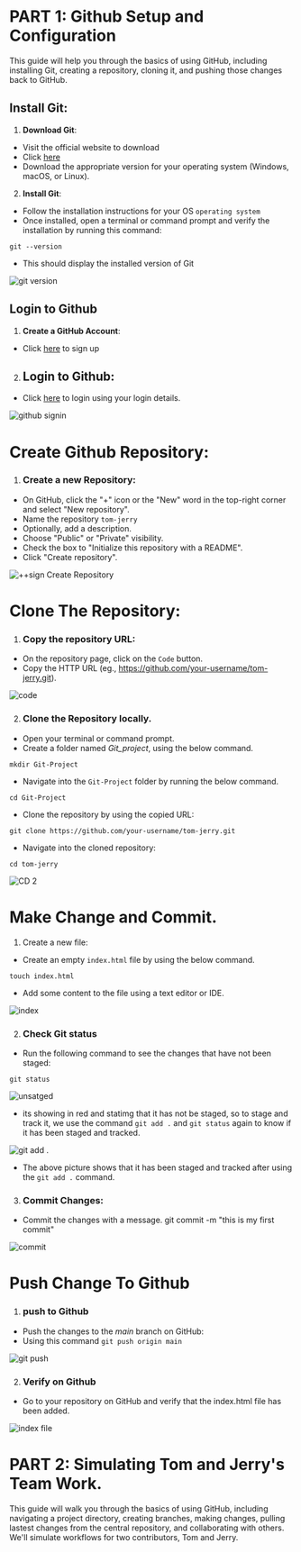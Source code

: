 # PART 1: Github Setup and Configuration
This guide will help you through the basics of using GitHub, including installing Git, creating a repository, cloning it, and pushing those changes back to GitHub.

## Install Git:
1. **Download Git**:
- Visit the official website to download
- Click [here](https://git-scm.com/.)
- Download the appropriate version for your operating system (Windows, macOS, or Linux).

2. **Install Git**:
- Follow the installation instructions for your OS `operating system`
- Once installed, open a terminal or command prompt and verify the installation by running this command: 

`git --version`
- This should display the installed version of Git

![git version](./Img/git%20version.png)

## Login to Github
1. **Create a GitHub Account**:
- Click [here](https://github.com/.) to sign up

2. ## Login to Github:
- Click [here](https://github.com/login) to login using your login details.

![github signin](./Img/github%20signin.png)


# Create Github Repository:
1. ### **Create a new Repository**:
- On GitHub, click the "+" icon or the "New" word in the top-right corner and select "New repository".
- Name the repository `tom-jerry`
- Optionally, add a description.
- Choose "Public" or "Private" visibility.
- Check the box to "Initialize this repository with a README".
- Click "Create repository".

![++sign](./Img/++%20sign.png)
Create Repository

# Clone The Repository:
1. ### Copy the repository URL:

- On the repository page, click on the `Code` button.
- Copy the HTTP URL (eg., https://github.com/your-username/tom-jerry.git). 

![code](./Img/Code.png)

2. ### Clone the Repository locally.
- Open your terminal or command prompt.
- Create a folder named *Git_project*, using the below command.

`mkdir Git-Project`

- Navigate into the `Git-Project` folder by running the below command.

`cd Git-Project`

- Clone the repository by using the copied URL:

`git clone https://github.com/your-username/tom-jerry.git`

- Navigate into the cloned repository:

`cd tom-jerry`

![CD 2](./Img/CD%202.png)

# Make Change and Commit.
1. Create a new file:
- Create an empty `index.html` file by using the below command.

`touch index.html`
- Add some content to the file using a text editor or IDE.

![index](./Img/index.html2.png)

2. ### Check Git status
- Run the following command to see the changes that have not been staged: 

`git status`

![unsatged](./Img/not%20staged.png)

- its showing in red and statimg that it has not be staged, so to stage and track it, we use the command `git add .` and `git status` again to know if it has been staged and tracked.

![git add .](./Img/git%20add%20..png)

- The above picture shows that it has been staged and tracked after using the `git add .` command.

3. ### Commit Changes:
 - Commit the changes with a message.
 git commit -m "this is my first commit"

 ![commit](./Img/commit%20-m.png)

 # Push Change To Github
 1. ### push to Github

 - Push the changes to the *main* branch on GitHub:
 - Using this command
 `git push origin main`

  ![git push](./Img/git%20push.png)

  2. ### Verify on Github
  - Go to your repository on GitHub and verify that the index.html file has been added.

  ![index file](./Img/index%20file%20on%20git.png)

  # PART 2: Simulating Tom and Jerry's Team Work.
This guide will walk you through the basics of using GitHub, including navigating a project directory, creating branches, making changes, pulling lastest changes from the central repository, and collaborating with others. We'll simulate workflows for two contributors, Tom and Jerry.






